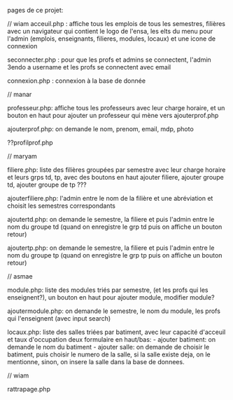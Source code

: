 pages de ce projet: 



// wiam
acceuil.php : affiche tous les emplois de tous les semestres, filières avec un navigateur qui contient le logo de l'ensa, les elts du menu pour l'admin (emplois, enseignants, filieres, modules, locaux) et une icone de connexion



seconnecter.php : pour que les profs et admins se connectent, l'admin 3endo a username et les profs se connectent avec email

connexion.php : connexion à la base de donnée


// manar 

professeur.php: affiche tous les professeurs avec leur charge horaire, et un bouton en haut pour ajouter un professeur qui mène vers ajouterprof.php

ajouterprof.php: on demande le nom, prenom, email, mdp, photo

??profilprof.php


// maryam

filiere.php: liste des filières groupées par semestre avec leur charge horaire et leurs grps td, tp, avec des boutons en haut ajouter filiere, ajouter groupe td, ajouter groupe de tp ???

ajouterfiliere.php: l'admin entre le nom de la filière et une abréviation et choisit les semestres correspondants 

ajoutertd.php: on demande le semestre, la filiere et puis l'admin entre le nom du groupe td (quand on enregistre le grp td puis on affiche un bouton retour)

ajoutertp.php: on demande le semestre, la filiere et puis l'admin entre le nom du groupe tp (quand on enregistre le grp tp puis on affiche un bouton retour)


// asmae

module.php: liste des modules triés par semestre, (et les profs qui les enseignent?), un bouton en haut pour ajouter module, modifier module?

ajoutermodule.php: on demande le semestre, le nom du module, les profs qui l'enseignent (avec input search)

locaux.php: liste des salles triées par batiment, avec leur capacité d'acceuil et taux d'occupation
deux formulaire en haut/bas:
        - ajouter batiment: on demande le nom du batiment
        - ajouter salle: on demande de choisir le batiment, puis choisir le numero de la salle, si la salle existe deja, on le mentionne, sinon, on insere la salle dans la base de donnees.


// wiam

rattrapage.php



